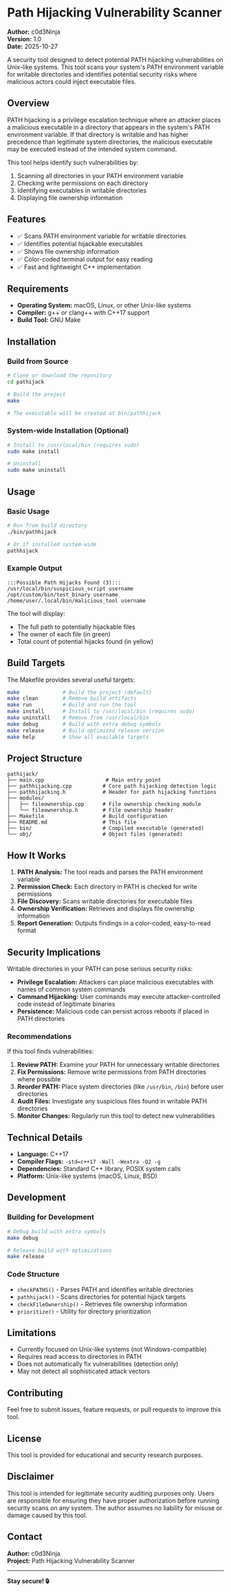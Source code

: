 # Path Hijacking Vulnerability Scanner

**Author:** c0d3Ninja  
**Version:** 1.0  
**Date:** 2025-10-27

A security tool designed to detect potential PATH hijacking vulnerabilities on Unix-like systems. This tool scans your system's PATH environment variable for writable directories and identifies potential security risks where malicious actors could inject executable files.

## Overview

PATH hijacking is a privilege escalation technique where an attacker places a malicious executable in a directory that appears in the system's PATH environment variable. If that directory is writable and has higher precedence than legitimate system directories, the malicious executable may be executed instead of the intended system command.

This tool helps identify such vulnerabilities by:
1. Scanning all directories in your PATH environment variable
2. Checking write permissions on each directory
3. Identifying executables in writable directories
4. Displaying file ownership information

## Features

- ✅ Scans PATH environment variable for writable directories
- ✅ Identifies potential hijackable executables
- ✅ Shows file ownership information
- ✅ Color-coded terminal output for easy reading
- ✅ Fast and lightweight C++ implementation

## Requirements

- **Operating System:** macOS, Linux, or other Unix-like systems
- **Compiler:** g++ or clang++ with C++17 support
- **Build Tool:** GNU Make

## Installation

### Build from Source

```bash
# Clone or download the repository
cd pathijack

# Build the project
make

# The executable will be created at bin/pathhijack
```

### System-wide Installation (Optional)

```bash
# Install to /usr/local/bin (requires sudo)
sudo make install

# Uninstall
sudo make uninstall
```

## Usage

### Basic Usage

```bash
# Run from build directory
./bin/pathhijack

# Or if installed system-wide
pathhijack
```

### Example Output

```
:::Possible Path Hijacks Found (3):::
/usr/local/bin/suspicious_script username
/opt/custom/bin/test_binary username
/home/user/.local/bin/malicious_tool username
```

The tool will display:
- The full path to potentially hijackable files
- The owner of each file (in green)
- Total count of potential hijacks found (in yellow)

## Build Targets

The Makefile provides several useful targets:

```bash
make              # Build the project (default)
make clean        # Remove build artifacts
make run          # Build and run the tool
make install      # Install to /usr/local/bin (requires sudo)
make uninstall    # Remove from /usr/local/bin
make debug        # Build with extra debug symbols
make release      # Build optimized release version
make help         # Show all available targets
```

## Project Structure

```
pathijack/
├── main.cpp                    # Main entry point
├── pathhijacking.cpp          # Core path hijacking detection logic
├── pathhijacking.h            # Header for path hijacking functions
├── modules/
│   ├── fileownership.cpp      # File ownership checking module
│   └── fileownership.h        # File ownership header
├── Makefile                   # Build configuration
├── README.md                  # This file
├── bin/                       # Compiled executable (generated)
└── obj/                       # Object files (generated)
```

## How It Works

1. **PATH Analysis:** The tool reads and parses the PATH environment variable
2. **Permission Check:** Each directory in PATH is checked for write permissions
3. **File Discovery:** Scans writable directories for executable files
4. **Ownership Verification:** Retrieves and displays file ownership information
5. **Report Generation:** Outputs findings in a color-coded, easy-to-read format

## Security Implications

Writable directories in your PATH can pose serious security risks:

- **Privilege Escalation:** Attackers can place malicious executables with names of common system commands
- **Command Hijacking:** User commands may execute attacker-controlled code instead of legitimate binaries
- **Persistence:** Malicious code can persist across reboots if placed in PATH directories

### Recommendations

If this tool finds vulnerabilities:

1. **Review PATH:** Examine your PATH for unnecessary writable directories
2. **Fix Permissions:** Remove write permissions from PATH directories where possible
3. **Reorder PATH:** Place system directories (like `/usr/bin`, `/bin`) before user directories
4. **Audit Files:** Investigate any suspicious files found in writable PATH directories
5. **Monitor Changes:** Regularly run this tool to detect new vulnerabilities

## Technical Details

- **Language:** C++17
- **Compiler Flags:** `-std=c++17 -Wall -Wextra -O2 -g`
- **Dependencies:** Standard C++ library, POSIX system calls
- **Platform:** Unix-like systems (macOS, Linux, BSD)

## Development

### Building for Development

```bash
# Debug build with extra symbols
make debug

# Release build with optimizations
make release
```

### Code Structure

- `checkPATHS()` - Parses PATH and identifies writable directories
- `pathhijack()` - Scans directories for potential hijack targets
- `checkFileOwnership()` - Retrieves file ownership information
- `prioritize()` - Utility for directory prioritization

## Limitations

- Currently focused on Unix-like systems (not Windows-compatible)
- Requires read access to directories in PATH
- Does not automatically fix vulnerabilities (detection only)
- May not detect all sophisticated attack vectors

## Contributing

Feel free to submit issues, feature requests, or pull requests to improve this tool.

## License

This tool is provided for educational and security research purposes.

## Disclaimer

This tool is intended for legitimate security auditing purposes only. Users are responsible for ensuring they have proper authorization before running security scans on any system. The author assumes no liability for misuse or damage caused by this tool.

## Contact

**Author:** c0d3Ninja  
**Project:** Path Hijacking Vulnerability Scanner

---

**Stay secure! 🔒**

